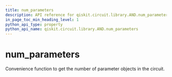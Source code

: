 ```yaml
---
title: num_parameters
description: API reference for qiskit.circuit.library.AND.num_parameters
in_page_toc_min_heading_level: 1
python_api_type: property
python_api_name: qiskit.circuit.library.AND.num_parameters
---
```


# num\_parameters

Convenience function to get the number of parameter objects in the circuit.

